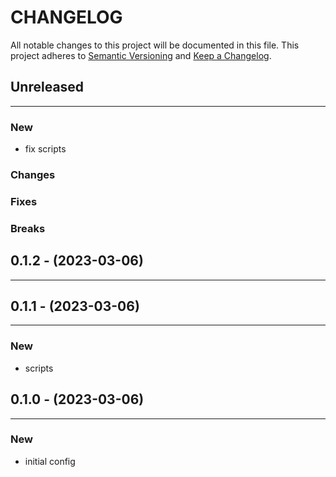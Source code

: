 # CHANGELOG

All notable changes to this project will be documented in this file.
This project adheres to [Semantic Versioning](http://semver.org/) and [Keep a Changelog](http://keepachangelog.com/).



## Unreleased
---

### New
* fix scripts

### Changes

### Fixes

### Breaks


## 0.1.2 - (2023-03-06)
---

## 0.1.1 - (2023-03-06)
---

### New
* scripts


## 0.1.0 - (2023-03-06)
---

### New
* initial config


